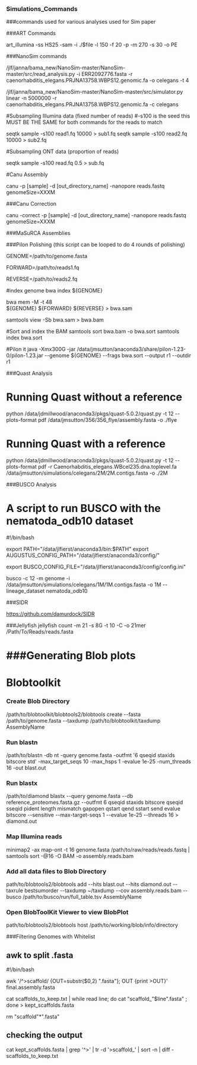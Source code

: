 ### Simulations_Commands
###commands used for various analyses used for Sim paper 

###ART Commands

art_illumina -ss HS25 -sam -i ./$file -l 150 -f 20 -p -m 270 -s 30 -o PE

###NanoSim commands

/jlf/janna/bama_new/NanoSim-master/NanoSim-master/src/read_analysis.py -i ERR2092776.fasta -r caenorhabditis_elegans.PRJNA13758.WBPS12.genomic.fa -o celegans -t 4

/jlf/janna/bama_new/NanoSim-master/NanoSim-master/src/simulator.py linear -n 5000000 -r caenorhabditis_elegans.PRJNA13758.WBPS12.genomic.fa -c celegans

#Subsampling Illumina data (fixed number of reads)
#-s100 is the seed this MUST BE THE SAME for both commands for the reads to match

seqtk sample -s100 read1.fq 10000 > sub1.fq
seqtk sample -s100 read2.fq 10000 > sub2.fq

#Subsampling ONT data (proportion of reads)

seqtk sample -s100 read.fq 0.5 > sub.fq

#Canu Assembly

canu -p [sample] -d [out_directory_name] -nanopore reads.fastq genomeSize=XXXM

###Canu Correction

canu -correct -p [sample] -d [out_directory_name] -nanopore reads.fastq genomeSize=XXXM

###MaSuRCA Assemblies 

###Pilon Polishing (this script can be looped to do 4 rounds of polishing)  

GENOME=/path/to/genome.fasta

FORWARD=/path/to/reads1.fq

REVERSE=/path/to/reads2.fq

#index genome
bwa index ${GENOME}
    
bwa mem -M -t 48 \
         	${GENOME} ${FORWARD} ${REVERSE} > bwa.sam

samtools view -Sb bwa.sam  > bwa.bam         	

#Sort and index the BAM
samtools sort bwa.bam -o bwa.sort
samtools index bwa.sort

#Pilon it 
java -Xmx300G -jar /data/jmsutton/anaconda3/share/pilon-1.23-0/pilon-1.23.jar --genome ${GENOME}  --frags  bwa.sort --output r1 --outdir r1

###Quast Analysis

# Running Quast without a reference

python /data/jdmillwood/anaconda3/pkgs/quast-5.0.2/quast.py -t 12 --plots-format pdf  /data/jmsutton/356/356_flye/assembly.fasta -o ./flye

# Running Quast with a reference

python /data/jdmillwood/anaconda3/pkgs/quast-5.0.2/quast.py -t 12 --plots-format pdf -r Caenorhabditis_elegans.WBcel235.dna.toplevel.fa /data/jmsutton/simulations/celegans/2M/2M.contigs.fasta -o ./2M

###BUSCO Analysis

# A script to run BUSCO with the nematoda_odb10 dataset

#!/bin/bash

export PATH="/data/jlfierst/anaconda3/bin:$PATH"
export AUGUSTUS_CONFIG_PATH="/data/jlfierst/anaconda3/config/"

export BUSCO_CONFIG_FILE="/data/jlfierst/anaconda3/config/config.ini"

busco -c 12 -m genome -i /data/jmsutton/simulations/celegans/1M/1M.contigs.fasta -o 1M --lineage_dataset nematoda_odb10 

###SIDR

https://github.com/damurdock/SIDR

###Jellyfish
jellyfish count -m 21 -s 8G -t 10 -C -o 21mer /Path/To/Reads/reads.fasta

###Generating Blob plots 
=======
# Blobtoolkit
### Create Blob Directory

/path/to/blobtoolkit/blobtools2/blobtools create --fasta /path/to/genome.fasta --taxdump /path/to/blobtoolkit/taxdump AssemblyName

### Run blastn

/path/to/blastn -db nt -query genome.fasta -outfmt '6 qseqid staxids bitscore std'  -max_target_seqs 10 -max_hsps 1 -evalue 1e-25 -num_threads 16 -out blast.out

### Run blastx

/path/to/diamond blastx --query genome.fasta --db reference_proteomes.fasta.gz --outfmt 6 qseqid staxids bitscore qseqid sseqid pident length mismatch gapopen qstart qend sstart send evalue bitscore --sensitive --max-target-seqs 1 --evalue 1e-25 --threads 16 > diamond.out

### Map Illumina reads 

minimap2 -ax map-ont -t 16 genome.fasta /path/to/raw/reads/reads.fastq | samtools sort -@16 -O BAM -o assembly.reads.bam 

### Add all data files to Blob Directory

path/to/blobtools2/blobtools add --hits blast.out --hits diamond.out --taxrule bestsumorder --taxdump ~/taxdump --cov assembly.reads.bam --busco /path/to/busco/run/full_table.tsv AssemblyName

### Open BlobToolKit Viewer to view BlobPlot

path/to/blobtools2/blobtools host /path/to/working/blob/info/directory

###Filtering Genomes with Whitelist

## awk to split .fasta 

#!/bin/bash

awk '/^>scaffold/ {OUT=substr($0,2) ".fasta"}; OUT {print >OUT}' final.assembly.fasta

cat scaffolds_to_keep.txt | while read line; do cat "scaffold_"$line".fasta" ; done > kept_scaffolds.fasta

rm "scaffold"*".fasta"

## checking the output

cat kept_scaffolds.fasta | grep '^>' | tr -d '\>scaffold\_' | sort -n | diff - scaffolds_to_keep.txt 
